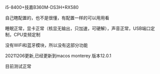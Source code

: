 i5-8400+技嘉B360M-DS3H+RX580

自己瞎配置的，也不是很懂，有配置一样的可以用用看

睡眠正常，显卡正常（核显无输出，只加速，可硬解），声音正常，USB端口定制，CPU变频定制

没有WiFi和蓝牙模块，所以没有这部分功能

20211206更新,已经更新到macos monterey 版本12.0.1

目前测试正常
